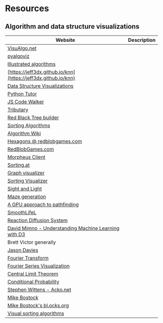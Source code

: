 # Resources

## Algorithm and data structure visualizations
| Website | Description |
|---|---|
| [VisuAlgo.net](https://visualgo.net) ||
| [pyalgoviz](https://pyalgoviz.appspot.com/)||
| [Illustrated algorithms](https://github.com/skidding/illustrated-algorithms)||
| [https://jeff3dx.github.io/knn](https://jeff3dx.github.io/knn)||
| [Data Structure Visualizations](https://www.cs.usfca.edu/~galles/visualization/Algorithms.html)||
| [Python Tutor](http://pythontutor.com/)||
| [JS Code Walker](https://github.com/CrypticSwarm/js-code-walker)||
| [Tributary](https://github.com/enjalot/tributary.io)||
| [Red Black Tree builder](http://gregfjohnson.com/redblackbuilder.html)||
| [Sorting Algorithms](https://www.toptal.com/developers/sorting-algorithms)||
| [Algorithm Wiki](https://thimbleby.gitlab.io/algorithm-wiki-site/)||
| [Hexagons @ redblobgames.com](https://www.redblobgames.com/grids/hexagons/)||
| [RedBlobGames.com](https://www.redblobgames.com/)||
| [Morpheus Client](https://github.com/rkarthick/morpheus-client)||
| [Sorting.at](http://sorting.at/)||
| [Graph visualizer](http://aarondufour.com/tools/graphvisualizer/)||
| [Sorting Visualizer](http://aarondufour.com/tools/visualizer/)||
| [Sight and Light](https://ncase.me/sight-and-light/)||
| [Maze generation](http://weblog.jamisbuck.org/2011/2/7/maze-generation-algorithm-recap)||
| [A GPU approach to pathfinding](https://nullprogram.com/blog/2014/06/22/)||
| [SmoothLifeL](https://www.youtube.com/watch?v=KJe9H6qS82I)||
| [Reaction Diffusion System](https://pmneila.github.io/jsexp/grayscott/)||
| [David Mimno - Understanding Machine Learning with D3](https://www.youtube.com/watch?v=-0Pe30Zz3a0)||
| Brett Victor generally||
| [Jason Davies](https://www.jasondavies.com/)||
| [Fourier Transform](https://en.wikipedia.org/wiki/File:Fourier_transform_time_and_frequency_domains.gif)||
| [Fourier Series Visualization](https://bl.ocks.org/jinroh/7524988)||
| [Central Limit Theorem](http://blog.vctr.me/posts/central-limit-theorem.html)||
| [Conditional Probability](http://setosa.io/conditional/)||
| [Stephen Wittens - Acko.net](http://acko.net/)||
| [Mike Bostock](https://bost.ocks.org/mike/)||
| [Mike Bostock's bl.ocks.org](https://bl.ocks.org/mbostock)||
| [Visual sorting algorithms](https://corte.si/posts/code/visualisingsorting/index.html)||
